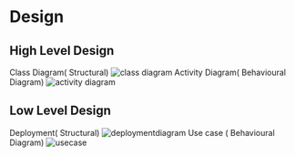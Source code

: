 # Design
## High Level Design 
 Class Diagram( Structural)
![class diagram](https://user-images.githubusercontent.com/54410419/132119045-95eee289-bc6c-4abf-bbbe-9b8f99fa0705.jpg)
Activity Diagram( Behavioural Diagram)
![activity diagram](https://user-images.githubusercontent.com/54410419/132119065-261ef638-2406-4db0-948b-965fe8630b2f.jpg)
## Low Level Design 
 Deployment( Structural) 
 ![deploymentdiagram](https://user-images.githubusercontent.com/54410419/132119107-f6fad45d-1c68-4720-983a-32ebd74381d0.png)
Use case ( Behavioural Diagram)
![usecase](https://user-images.githubusercontent.com/54410419/132119114-ac043abe-8c2a-4cb4-894b-12c11763ad00.jpg)
